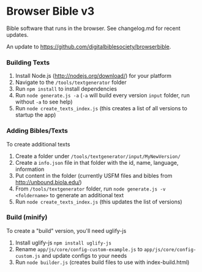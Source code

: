 # Browser Bible v3 #

Bible software that runs in the browser. See changelog.md for recent updates.

An update to https://github.com/digitalbiblesociety/browserbible.

### Building Texts ###

1. Install Node.js (http://nodejs.org/download/) for your platform
2. Navigate to the `/tools/textgenerator` folder
3. Run `npm install` to install dependencies
4. Run `node generate.js -a` (`-a` will build every version `input` folder, run without `-a` to see help)
5. Run `node create_texts_index.js` (this creates a list of all versions to startup the app)

### Adding Bibles/Texts ###

To create additional texts

1. Create a folder under `/tools/textgenerator/input/MyNewVersion/`
2. Create a `info.json` file in that folder with the id, name, language, information
3. Put content in the folder (currently USFM files and bibles from http://unbound.biola.edu/)
4. From `/tools/textgenerator` folder, run `node generate.js -v <foldername>` to generate an additional text
5. Run `node create_texts_index.js` (this updates the list of versions)

### Build (minify) ###

To create a "build" version, you'll need uglify-js

1. Install uglify-js `npm install uglify-js`
2. Rename `app/js/core/config-custom-example.js` to `app/js/core/config-custom.js` and update configs to your needs
3. Run `node builder.js` (creates build files to use with index-build.html)
